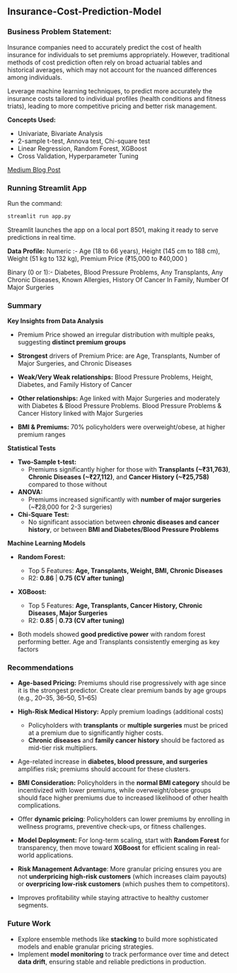 ## Insurance-Cost-Prediction-Model
### Business Problem Statement:
Insurance companies need to accurately predict the cost of health insurance for individuals to set premiums appropriately. However, traditional methods of cost prediction often rely on broad actuarial tables and historical averages, which may not account for the nuanced differences among individuals.

Leverage machine learning techniques, to predict more accurately the insurance costs tailored to individual profiles (health conditions and fitness triats), leading to more competitive pricing and better risk management.

**Concepts Used:**

- Univariate,  Bivariate Analysis
- 2-sample t-test, Annova test, Chi-square test
- Linear Regression, Random Forest, XGBoost
- Cross Validation, Hyperparameter Tuning

[Medium Blog Post](https://medium.com/@pavansingu007/predict-health-insurance-cost-with-machine-learning-and-streamlit-ac95e0ff6b33)

### Running Streamlit App 
Run the command:
```bash
streamlit run app.py
```
Streamlit launches the app on a local port 8501, making it ready to serve predictions in real time.

**Data Profile:**
Numeric :- Age (18 to 66 years), Height (145 cm to 188 cm), Weight (51 kg to 132 kg), Premium Price (₹15,000 to ₹40,000 )

Binary (0 or 1):- Diabetes, Blood Pressure Problems, Any Transplants, Any Chronic Diseases, Known Allergies, History Of Cancer In Family, Number Of Major Surgeries

### Summary

**Key Insights from Data Analysis**

- Premium Price showed an irregular distribution with multiple peaks, suggesting **distinct premium groups**

- **Strongest** drivers of Premium Price: are Age, Transplants, Number of Major Surgeries, and Chronic Diseases
- **Weak/Very Weak relationships:** Blood Pressure Problems, Height, Diabetes, and Family History of Cancer
- **Other relationships:** Age linked with Major Surgeries and moderately with Diabetes & Blood Pressure Problems. Blood Pressure Problems & Cancer History linked with Major Surgeries
- **BMI & Premiums:** 70% policyholders were overweight/obese, at higher premium ranges

**Statistical Tests**

* **Two-Sample t-test:**
  * Premiums significantly higher for those with **Transplants (\~₹31,763)**, **Chronic Diseases (\~₹27,112)**, and **Cancer History (\~₹25,758)** compared to those without
* **ANOVA:**
  * Premiums increased significantly with **number of major surgeries** (\~₹28,000 for 2-3 surgeries)
* **Chi-Square Test:**
  * No significant association between **chronic diseases and cancer history**, or between **BMI and Diabetes/Blood Pressure Problems**

**Machine Learning Models**

* **Random Forest:**
  * Top 5 Features: **Age, Transplants, Weight, BMI, Chronic Diseases**
  * R2: **0.86** | **0.75 (CV after tuning)**

* **XGBoost:**
  * Top 5 Features: **Age, Transplants, Cancer History, Chronic Diseases, Major Surgeries**
  * R2: **0.85** | **0.73 (CV after tuning)**
* Both models showed **good predictive power** with random forest performing better. Age and Transplants consistently emerging as key factors

### Recommendations

- **Age-based Pricing:** Premiums should rise progressively with age since it is the strongest predictor. Create clear premium bands by age groups (e.g., 20–35, 36–50, 51–65)

- **High-Risk Medical History:** Apply premium loadings (additional costs)
  - Policyholders with **transplants** or **multiple surgeries** must be priced at a premium due to significantly higher costs.  
  - **Chronic diseases** and **family cancer history** should be factored as mid-tier risk multipliers.  
- Age-related increase in **diabetes, blood pressure, and surgeries** amplifies risk; premiums should account for these clusters.

- **BMI Consideration:** Policyholders in the **normal BMI category** should be incentivized with lower premiums, while overweight/obese groups should face higher premiums due to increased likelihood of other health complications.  

- Offer **dynamic pricing**: Policyholders can lower premiums by enrolling in wellness programs, preventive check-ups, or fitness challenges.

- **Model Deployment:** For long-term scaling, start with **Random Forest** for transparency, then move toward **XGBoost** for efficient scaling in real-world applications.

- **Risk Management Advantage**: More granular pricing ensures you are not **underpricing high-risk customers** (which increases claim payouts) or **overpricing low-risk customers** (which pushes them to competitors).  
- Improves profitability while staying attractive to healthy customer segments.


### Future Work  
- Explore ensemble methods like **stacking** to build more sophisticated models and enable granular pricing strategies.  
- Implement **model monitoring** to track performance over time and detect **data drift**, ensuring stable and reliable predictions in production.

